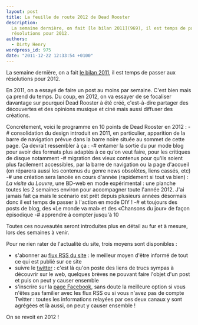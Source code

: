 ```yaml
---
layout: post
title: La feuille de route 2012 de Dead Rooster
description:
  La semaine dernière, on fait [le bilan 2011](969), il est temps de passer aux
  résolutions pour 2012.
authors:
  - Dirty Henry
wordpress_id: 975
date: "2011-12-22 12:33:54 +0100"
---
```


La semaine dernière, on a fait [le bilan 2011](969), il est temps de passer aux
résolutions pour 2012.

En 2011, on a essayé de faire un post au moins par semaine. C'est bien mais ça
prend du temps. Du coup, en 2012, on va essayer de se focaliser davantage sur
pourquoi Dead Rooster à été créé, c'est-à-dire partager des découvertes et des
opinions musique et ciné mais aussi diffuser des créations.

Concrètement, voici le programme en 10 points de Dead Rooster en 2012 : -#
consolidation du design introduit en 2011, en particulier, apparition de la
barre de navigation prévue dans la barre noire située au sommet de cette page.
Ça devrait ressembler à ça : <img500> -# entamer la sortie du pur mode blog pour
avoir des formats plus adaptés à ce qu'on veut faire, pour les critiques de
disque notamment -# migration des vieux contenus pour qu'ils soient plus
facilement accessibles, par la barre de navigation ou la page d'accueil (on
réparera aussi les contenus du genre news obsolètes, liens cassés, etc) -# une
création sera lancée en cours d'année (rapidement si tout va bien) : _La visite
du Louvre_, une BD-web en mode expérimental : une planche toutes les 2 semaines
environ pour accompagner toute l'année 2012. J'ai jamais fait ça mais le
scénario est prêt depuis plusieurs années désormais donc il est temps de passer
à l'action en mode DIY ! -# et toujours des posts de blog, des «Le monde va mal»
et des «Chansons du jour» de façon épisodique -# apprendre à compter jusqu'à 10

Toutes ces nouveautés seront introduites plus en détail au fur et à mesure, lors
des semaines à venir.

Pour ne rien rater de l'actualité du site, trois moyens sont disponibles :

- s'abonner au [flux RSS du site](http://feeds.feedburner.com/deadroosterorg) :
  le meilleur moyen d'être informé de tout ce qui est publié sur ce site
- suivre le [twitter](http://twitter.com/dead__rooster) : c'est là qu'on poste
  des liens de trucs sympas à découvrir sur le web, quelques brèves ne pouvant
  faire l'objet d'un post et puis on peut y causer ensemble
- s'inscrire sur la [page Facebook](http://www.facebook.com/DeadRoosterBlog),
  sans doute la meilleure option si vous n'êtes pas familier avec les flux RSS
  ou si vous n'avez pas de compte Twitter : toutes les informations relayées par
  ces deux canaux y sont agrégées et là aussi, on peut y causer ensemble !

On se revoit en 2012 !
